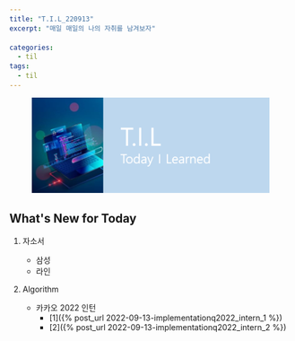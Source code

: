 ```yaml
---
title: "T.I.L_220913"
excerpt: "매일 매일의 나의 자취를 남겨보자"

categories:
  - til
tags:
  - til
---
```

<figure>
    <img src="/assets/images/til_image.png">
</figure>

## What's New for Today   
1. 자소서
    - 삼성
    - 라인

2. Algorithm
    - 카카오 2022 인턴
        - [1]({% post_url 2022-09-13-implementationq2022_intern_1 %})
        - [2]({% post_url 2022-09-13-implementationq2022_intern_2 %})




  





